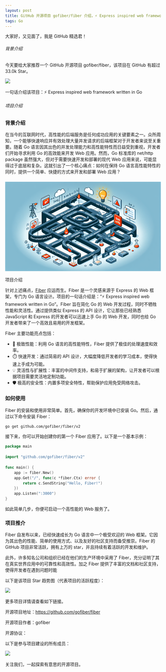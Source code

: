 ```yaml
---
layout: post
title: GitHub 开源项目 gofiber/fiber 介绍，⚡️ Express inspired web framework written in Go
tags: Go
---
```


大家好，又见面了，我是 GitHub 精选君！

###### 背景介绍

今天要给大家推荐一个 GitHub 开源项目 gofiber/fiber，该项目在 GitHub 有超过 33.0k Star。

![](https://stats.deeptrain.net/repo/gofiber/fiber/?theme=light)

一句话介绍该项目：⚡️ Express inspired web framework written in Go





###### 项目介绍

### 背景介绍

在当今的互联网时代，高性能的后端服务是任何成功应用的关键要素之一。众所周知，一个能够快速响应并有效处理大量并发请求的后端框架对于开发者来说至关重要。随着 Go 语言因其出色的并发处理能力和高性能特性而日益受到重视，开发者们开始寻求利用 Go 的高效能来开发 Web 应用。然而，Go 标准库的 net/http package 虽然强大，但对于需要快速开发和部署的现代 Web 应用来说，可能显得过于底层和复杂。这就引出了一个核心痛点：如何在保持 Go 语言高性能特性的同时，提供一个简单、快捷的方式来开发和部署 Web 应用？

### 

![](https://raw.githubusercontent.com/ZhuPeng/pic/master/mac/compress_tmp-59e83b8ce764cd6bc45c8b2b0a12628f.png)

项目介绍

针对上述痛点，[Fiber](https://github.com/gofiber/fiber) 应运而生。Fiber 是一个灵感来源于 Express 的 Web 框架，专门为 Go 语言设计。项目的一句话介绍是：“⚡️ Express inspired web framework written in Go”。Fiber 旨在简化 Go 的 Web 开发过程，同时不牺牲性能和灵活性。通过提供类似 Express 的 API 设计，它让那些已经熟悉 JavaScript 和 Express 的开发者可以迅速上手 Go 的 Web 开发，同时也给 Go 开发者带来了一个高效且易用的开发框架。

Fiber 主要功能亮点包括：

- 🚀 极致性能：利用 Go 语言的高性能特性，Fiber 提供了极佳的处理速度和效率。
- ⏱️ 快速开发：通过简易的 API 设计，大幅度降低开发者的学习成本，使得快速上手成为可能。
- 💡 灵活性与扩展性：丰富的中间件支持，和易于扩展的架构，让开发者可以根据项目需要灵活地定制功能。
- 🛡️ 极高的安全性：内置多项安全特性，帮助保护应用免受网络攻击。

### 如何使用

Fiber 的安装和使用非常简单。首先，确保你的开发环境中已安装 Go。然后，通过以下命令安装 Fiber：

```bash
go get github.com/gofiber/fiber/v2
```

接下来，你可以开始创建你的第一个 Fiber 应用了。以下是一个基本示例：

```go
package main

import "github.com/gofiber/fiber/v2"

func main() {
    app := fiber.New()
    app.Get("/", func(c *fiber.Ctx) error {
        return c.SendString("Hello, Fiber!")
    })
    app.Listen(":3000")
}
```

如此简单几步，你便可启动一个高性能的 Web 服务了。

### 项目推介

Fiber 自发布以来，已经快速成长为 Go 语言中一个极受欢迎的 Web 框架。它因为其出色的性能、简单的使用方式、以及友好的社区支持而备受推崇。Fiber 的 GitHub 项目非常活跃，拥有上万的 star，并且持续有着活跃的开发和维护。

此外，许多知名公司和组织已经在他们的生产环境中采用了 Fiber，充分证明了其在真实世界应用中的可靠性和高效性。加之 Fiber 提供了丰富的文档和社区支持，使得开发者在遇到问题时能

以下是该项目 Star 趋势图（代表项目的活跃程度）：

![](https://api.star-history.com/svg?repos=gofiber/fiber&type=Timeline)

更多项目详情请查看如下链接。

开源项目地址：https://github.com/gofiber/fiber 

开源项目作者：gofiber

开源协议：

以下是参与项目建设的所有成员：

![](https://contrib.rocks/image?repo=gofiber/fiber)

关注我们，一起探索有意思的开源项目。

